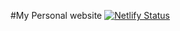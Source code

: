 #My Personal website
[![Netlify Status](https://api.netlify.com/api/v1/badges/d4518c19-990c-4969-bab4-9d9237d9729b/deploy-status)](https://app.netlify.com/sites/ahmedmoeid/deploys)


